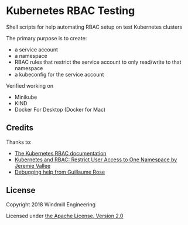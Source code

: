 # Kubernetes RBAC Testing

Shell scripts for help automating RBAC setup on test Kubernetes clusters

The primary purpose is to create:
- a service account
- a namespace
- RBAC rules that restrict the service account to only read/write to that namespace
- a kubeconfig for the service account

Verified working on
- Minikube
- KIND
- Docker For Desktop (Docker for Mac)

## Credits

Thanks to:

- [The Kubernetes RBAC documentation](https://kubernetes.io/docs/reference/access-authn-authz/rbac/)
- [Kubernetes and RBAC: Restrict User Access to One Namespace by Jeremie Vallee](https://jeremievallee.com/2018/05/28/kubernetes-rbac-namespace-user.html)
- [Debugging help from Guillaume Rose](https://github.com/docker/for-mac/issues/3694)

## License

Copyright 2018 Windmill Engineering

Licensed under [the Apache License, Version 2.0](LICENSE)